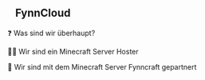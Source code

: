 ## ⠀FynnCloud

❓ Was sind wir überhaupt?

👩‍🔧 Wir sind ein Minecraft Server Hoster

🤝 Wir sind mit dem Minecraft Server Fynncraft gepartnert
